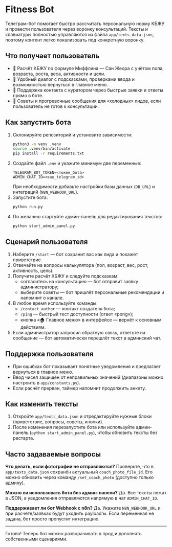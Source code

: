 # Fitness Bot

Телеграм-бот помогает быстро рассчитать персональную норму КБЖУ и провести пользователя через воронку консультаций. Тексты и клавиатуры полностью управляются из файла `app/texts_data.json`, поэтому контент легко локализовать под конкретную воронку.

## Что получает пользователь

- 🚀 Расчёт КБЖУ по формуле Миффлина — Сан Жеора с учётом пола, возраста, роста, веса, активности и цели.
- 📲 Удобный диалог с подсказками, проверками ввода и возможностью вернуться в главное меню.
- 💬 Поддержка контакта с куратором через быстрые заявки и ответы прямо в боте.
- 🧭 Советы и прогревочные сообщения для «холодных» лидов, если пользователь не готов к консультации.

## Как запустить бота

1. Склонируйте репозиторий и установите зависимости:
   ```bash
   python3 -m venv .venv
   source .venv/bin/activate
   pip install -r requirements.txt
   ```
2. Создайте файл `.env` и укажите минимум две переменные:
   ```env
   TELEGRAM_BOT_TOKEN=<токен_бота>
   ADMIN_CHAT_ID=<ваш_telegram_id>
   ```
   При необходимости добавьте настройки базы данных (`DB_URL`) и интеграций (`N8N_WEBHOOK_URL`).
3. Запустите бота:
   ```bash
   python run.py
   ```
4. По желанию стартуйте админ-панель для редактирования текстов:
   ```bash
   python start_admin_panel.py
   ```

## Сценарий пользователя

1. Наберите `/start` — бот сохранит вас как лида и покажет приветствие.
2. Отвечайте на вопросы калькулятора (пол, возраст, вес, рост, активность, цель).
3. Получите расчёт КБЖУ и следуйте подсказкам:
   - согласитесь на консультацию — бот отправит заявку администратору;
   - выберите советы — бот пришлёт персональные рекомендации и напомнит о канале.
4. В любое время используйте команды:
   - `/contact_author` — контакт создателя бота;
   - `/ping` — быстрый тест доступности (ответ «pong»);
   - кнопка «🏠 Главное меню» в интерфейсе — вернёт к основным действиям.
5. Если администратор запросил обратную связь, ответьте на сообщение — бот автоматически перешлёт текст в админский чат.

## Поддержка пользователя

- При ошибках бот показывает понятные уведомления и предлагает вернуться в главное меню.
- Ввод чисел защищён от неправильных значений (диапазоны можно настроить в `app/constants.py`).
- Если расчёт прерван, таймер напомнит продолжить анкету.

## Как изменить тексты

1. Откройте `app/texts_data.json` и отредактируйте нужные блоки (приветствие, вопросы, советы, кнопки).
2. После изменения перезапустите бота или используйте админ-панель (`python start_admin_panel.py`), чтобы обновить тексты без рестарта.

## Часто задаваемые вопросы

**Что делать, если фотографии не отправляются?**
Проверьте, что в `app/texts_data.json` сохранён актуальный `coach_photo_file_id`. Его можно обновить через команду `/set_coach_photo` (доступно только админу).

**Можно ли использовать бота без админ-панели?**
Да. Все тексты лежат в JSON, а уведомления отправляются напрямую в чат `ADMIN_CHAT_ID`.

**Поддерживает ли бот Webhook с n8n?**
Да. Укажите `N8N_WEBHOOK_URL` и при расчёте/заявках будут уходить payload'ы. Если переменная не задана, бот просто пропустит интеграцию.

---
Готово! Теперь бот можно разворачивать в прод и дополнять собственными сценариями.
